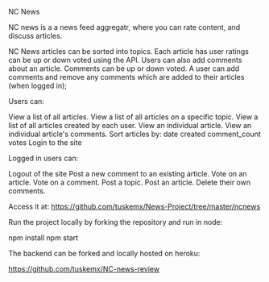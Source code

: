 NC News

NC news is a a news feed aggregatr, where you can rate content, and discuss articles.

NC News articles can be sorted into topics. 
Each article has user ratings can be up or down voted using the API.
Users can also add comments about an article. 
Comments can  be up or down voted. 
A user can add comments and remove any comments which are added to their articles (when logged in);

Users can:

View a list of all articles.
View a list of all articles on a specific topic.
View a list of all articles created by each user.
View an individual article.
View an individual article's comments.
Sort articles by:
date created
comment_count
votes
Login to the site


Logged in users can:

Logout of the site
Post a new comment to an existing article.
Vote on an article.
Vote on a comment.
Post a topic.
Post an article.
Delete their own comments.

Access it at:
 https://github.com/tuskemx/News-Project/tree/master/ncnews

Run the project locally by forking the repository and run in node:

npm install
npm start

The backend can be forked and locally hosted on heroku: 

https://github.com/tuskemx/NC-news-review


